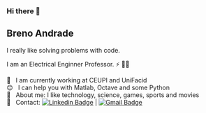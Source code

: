 ### Hi there 👋
## Breno Andrade

<!--
**brenoeng/brenoeng** is a ✨ _special_ ✨ repository because its `README.md` (this file) appears on your GitHub profile.

Here are some ideas to get you started:

- 🔭 I’m currently working on ...
- 🌱 I’m currently learning ...
- 👯 I’m looking to collaborate on ...
- 🤔 I’m looking for help with ...
- 💬 Ask me about ...
- 📫 How to reach me: ...
- 😄 Pronouns: ...
- ⚡ Fun fact: ...
-->

I really like solving problems with code.

I am an Electrical Enginner Professor. :zap: 👨‍🏫

 🏫  &nbsp; I am currently working at CEUPI and UniFacid
 <br/> :blush: &nbsp; I can help you with Matlab, Octave and some Python
 <br/> 💬  &nbsp; About me: I like technology, science, games, sports and movies
 <br/> :email: &nbsp; Contact: [![Linkedin Badge](https://img.shields.io/badge/-BrenoAndrade-blue?style=flat-square&logo=Linkedin&logoColor=white&link=https://www.linkedin.com/in/breno-andrade-72539283/)](https://www.linkedin.com/in/breno-andrade-72539283/) 
| 
[![Gmail Badge](https://img.shields.io/badge/-breno.ar.andrade@gmail.com-c14438?style=flat-square&logo=Gmail&logoColor=white&link=mailto:breno.ar.andrade@gmail.com)](mailto:breno.ar.andrade@gmail.com)
